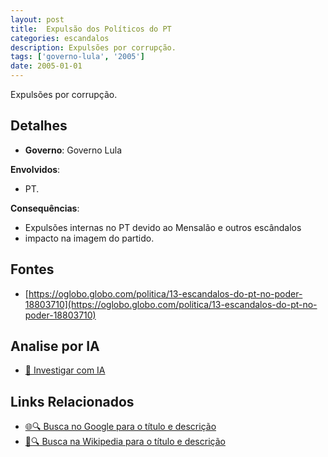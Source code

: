 ```yaml
---
layout: post
title:  Expulsão dos Políticos do PT
categories: escandalos
description: Expulsões por corrupção.
tags: ['governo-lula', '2005']
date: 2005-01-01
---
```


Expulsões por corrupção.

## Detalhes
- **Governo**: Governo Lula

**Envolvidos**:
- PT.


**Consequências**:
- Expulsões internas no PT devido ao Mensalão e outros escândalos
- impacto na imagem do partido.


## Fontes
- [https://oglobo.globo.com/politica/13-escandalos-do-pt-no-poder-18803710](https://oglobo.globo.com/politica/13-escandalos-do-pt-no-poder-18803710)


## Analise por IA
- [🤖 Investigar com IA](https://www.perplexity.ai/search?q=Expuls%C3%A3o%20dos%20Pol%C3%ADticos%20do%20PT%20Expuls%C3%B5es%20por%20corrup%C3%A7%C3%A3o.%20Governo%20Lula)

## Links Relacionados
- [🌐🔍 Busca no Google para o título e descrição](https://www.google.com/search?q=Expuls%C3%A3o%20dos%20Pol%C3%ADticos%20do%20PT%20Expuls%C3%B5es%20por%20corrup%C3%A7%C3%A3o.%20Governo%20Lula)
- [📖🔍 Busca na Wikipedia para o título e descrição](https://pt.wikipedia.org/w/index.php?search=Expuls%C3%A3o%20dos%20Pol%C3%ADticos%20do%20PT%20Expuls%C3%B5es%20por%20corrup%C3%A7%C3%A3o.%20Governo%20Lula)

